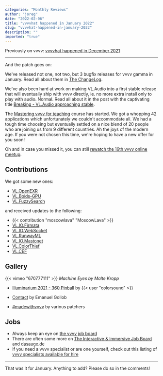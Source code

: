 ```yaml
---
categories: "Monthly Reviews"
author: "joreg"
date: "2022-02-06"
title: "vvvvhat happened in January 2022"
slug: "vvvvhat-happened-in-january-2022"
description: ""
imported: "true"
---
```



Previously on vvvv: [vvvvhat happened in December 2021](/blog/2022/vvvvhat-happened-in-december-2021)

---
And the patch goes on:

We've released not one, not two, but 3 bugfix releases for vvvv gamma in January. Read all about them in [The ChangeLog](https://thegraybook.vvvv.org/changelog/2021.4.html).

We've also been hard at work on making VL.Audio into a first stable release that will eventually ship with vvvv directly, ie. no more extra install only to play with audio. Normal. Read all about it in the post with the captivating title [Breaking - VL.Audio approaching stable](/blog/2022/breaking-vl.audio-approaching-stable).

The [Mastering vvvv for teaching](https://thenodeinstitute.org/mastering-vvvv-for-teaching/) course has started. We got a whopping 42 applications which unfortunately we couldn't accommodate all. We had a tough time choosing but eventually settled on a nice blend of 20 people who are joining us from 9 different countries. Ah the joys of the modern age. If you were not chosen this time, we're hoping to have a new offer for you soon! 

Oh and in case you missed it, you can still [rewatch the 16th vvvv online meetup](https://youtu.be/ecnUCMwEgJo).

## Contributions
We got some new ones:
* [VL.OpenEXR](https://www.nuget.org/packages/VL.OpenEXR)
* [VL.Boids-GPU](https://www.nuget.org/packages/VL.Boids-GPU)
* [VL.FuzzySearch](https://www.nuget.org/packages/VL.FuzzySearch)

and received updates to the following:
* {{< contribution "moscowlava" "MoscowLava" >}}
* [VL.IO.Firmata](https://www.nuget.org/packages/VL.IO.Firmata)
* [VL.IO.WebSocket](https://www.nuget.org/packages/VL.IO.WebSocket)
* [VL.RunwayML](https://www.nuget.org/packages/VL.RunwayML)
* [VL.IO.Mastonet](https://www.nuget.org/packages/VL.IO.Mastonet)
* [VL.ColorThief](https://www.nuget.org/packages/VL.ColorThief)
* [VL.CEF](https://www.nuget.org/packages/VL.CEF)

## Gallery
{{< vimeo "670777111" >}}
*Machine Eyes by Malte Kropp*

* [Illuminarium 2021 - 360 Pinball](/blog/illuminarium-2021-360-pinball-zurich) by {{< user "colorsound" >}}
* [Contact](https://vimeo.com/672834818) by Emanuel Gollob

* [#madewithvvvv](https://www.picuki.com/tag/madewithvvvv) by various patchers

## Jobs
* Always keep an eye on [the vvvv job board](https://discourse.vvvv.org/c/jobs)
* There are often some more on [The Interactive & Immersive Job Board](https://jobs.interactiveimmersive.io/jobs-2/?s=vvvv&post_type=job_listing) and [dasauge.de](https://dasauge.de/sta/Vvvv/)
* If you need a vvvv specialist or are one yourself, check out this listing of [vvvv specialists available for hire](https://vvvv.org/documentation/vvvv-specialists-available-for-hire)

---

That was it for January. Anything to add? Please do so in the comments!
